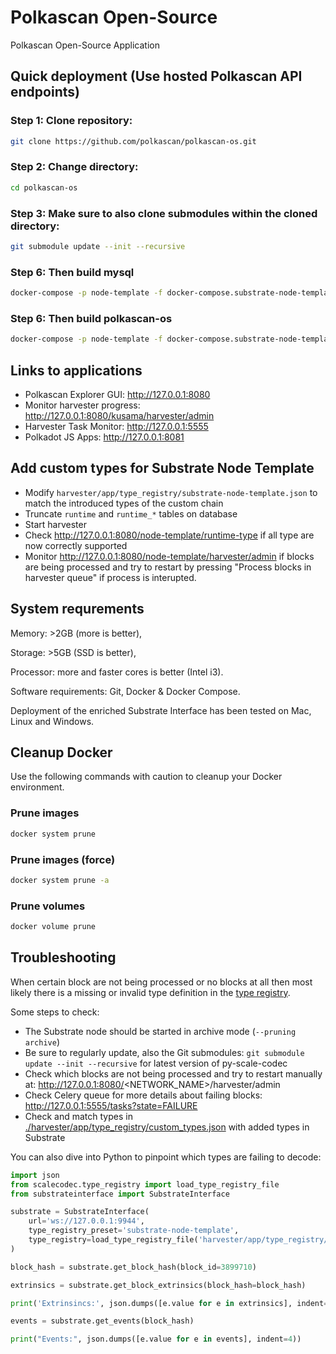 # Polkascan Open-Source
Polkascan Open-Source Application

## Quick deployment (Use hosted Polkascan API endpoints)
### Step 1: Clone repository: 
```bash
git clone https://github.com/polkascan/polkascan-os.git
```
### Step 2: Change directory: 
```bash
cd polkascan-os
```
### Step 3: Make sure to also clone submodules within the cloned directory: 
```bash
git submodule update --init --recursive
```
### Step 6: Then build mysql
```bash
docker-compose -p node-template -f docker-compose.substrate-node-template.yml up -d mysql
```
### Step 6: Then build polkascan-os
```bash
docker-compose -p node-template -f docker-compose.substrate-node-template.yml up --build
```

## Links to applications
* Polkascan Explorer GUI: http://127.0.0.1:8080
* Monitor harvester progress: http://127.0.0.1:8080/kusama/harvester/admin
* Harvester Task Monitor: http://127.0.0.1:5555
* Polkadot JS Apps: http://127.0.0.1:8081


## Add custom types for Substrate Node Template
* Modify `harvester/app/type_registry/substrate-node-template.json` to match the introduced types of the custom chain
* Truncate `runtime` and `runtime_*` tables on database
* Start harvester
* Check http://127.0.0.1:8080/node-template/runtime-type if all type are now correctly supported
* Monitor http://127.0.0.1:8080/node-template/harvester/admin if blocks are being processed and try to restart by pressing "Process blocks in harvester queue" if process is interupted.

## System requrements
Memory: >2GB (more is better), 

Storage: >5GB (SSD is better), 

Processor: more and faster cores is better (Intel i3).

Software requirements: Git, Docker & Docker Compose.

Deployment of the enriched Substrate Interface has been tested on Mac, Linux and Windows.


## Cleanup Docker
Use the following commands with caution to cleanup your Docker environment.

### Prune images
```bash
docker system prune
```

### Prune images (force)
```bash
docker system prune -a
```

### Prune volumes
```bash
docker volume prune
```

## Troubleshooting

When certain block are not being processed or no blocks at all then most likely there is a missing or invalid type definition in the [type registry](https://github.com/polkascan/polkascan-pre-harvester/blob/c5f544ad631e3754ba1e818a26b7aac1ef11f287/app/type_registry/custom_types.json).

Some steps to check:

* The Substrate node should be started in archive mode (`--pruning archive`)
* Be sure to regularly update, also the Git submodules: `git submodule update --init --recursive` for latest version of py-scale-codec
* Check which blocks are not being processed and try to restart manually at: http://127.0.0.1:8080/<NETWORK_NAME>/harvester/admin
* Check Celery queue for more details about failing blocks: http://127.0.0.1:5555/tasks?state=FAILURE
* Check and match types in [./harvester/app/type_registry/custom_types.json](https://github.com/polkascan/polkascan-pre-harvester/blob/c5f544ad631e3754ba1e818a26b7aac1ef11f287/app/type_registry/custom_types.json) with added types in Substrate 

You can also dive into Python to pinpoint which types are failing to decode:

```python
import json
from scalecodec.type_registry import load_type_registry_file
from substrateinterface import SubstrateInterface

substrate = SubstrateInterface(
    url='ws://127.0.0.1:9944',
    type_registry_preset='substrate-node-template',
    type_registry=load_type_registry_file('harvester/app/type_registry/custom_types.json'),
)

block_hash = substrate.get_block_hash(block_id=3899710)

extrinsics = substrate.get_block_extrinsics(block_hash=block_hash)

print('Extrinsincs:', json.dumps([e.value for e in extrinsics], indent=4))

events = substrate.get_events(block_hash)

print("Events:", json.dumps([e.value for e in events], indent=4))
```
